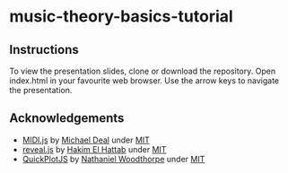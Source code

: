 # music-theory-basics-tutorial

## Instructions
To view the presentation slides, clone or download the repository. Open index.html in your favourite web browser. Use the arrow keys to navigate the presentation.

## Acknowledgements
* [MIDI.js](https://github.com/mudcube/MIDI.js) by [Michael Deal](https://galactic.ink/) under [MIT](https://github.com/mudcube/MIDI.js/blob/master/LICENSE.txt)
* [reveal.js](https://github.com/hakimel/reveal.js) by [Hakim El Hattab](https://hakim.se/) under [MIT](https://github.com/hakimel/reveal.js/blob/master/LICENSE)
* [QuickPlotJS](https://github.com/d12/QuickPlotJS) by [Nathaniel Woodthorpe](http://nwoodthorpe.com/) under [MIT](https://github.com/d12/QuickPlotJS/blob/master/LICENSE.txt)
